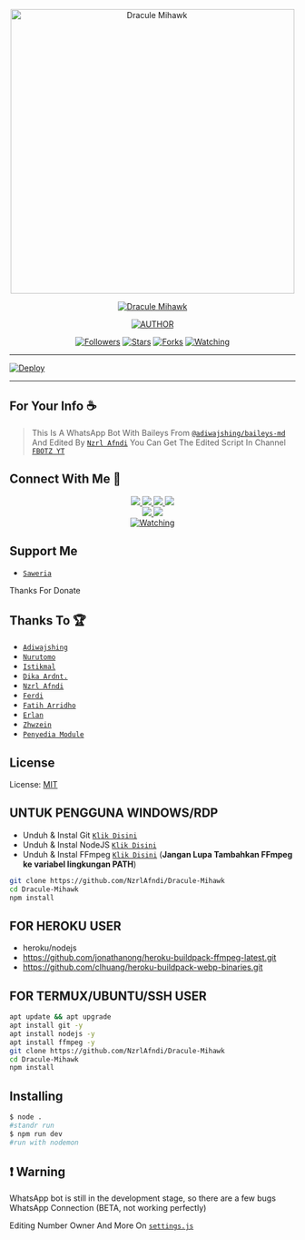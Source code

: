 <p align="center">
<img src="https://telegra.ph/file/53fe8d162708b4a876c33.jpg" alt="Dracule Mihawk" width="500"/>


</p>
<p align="center">
<a href="#"><img title="Dracule Mihawk" src="https://img.shields.io/badge/Dracule%20Mihawk-green?colorA=%23ff0000&colorB=%23017e40&style=for-the-badge"></a>
</p>
<p align="center">
<a href="https://github.com/NzrlAfndi/Dracule-Mihawk"><img title="AUTHOR" src="https://img.shields.io/badge/Author-Nzrl%20Afndi-red.svg?style=for-the-badge&logo=github"></a>
</p>
<p align="center">
<a href="https://github.com/NzrlAfndi/Dracule-Mihawk"><img title="Followers" src="https://img.shields.io/github/followers/NzrlAfndi?color=blue&style=flat-square"></a>
<a href="https://github.com/NzrlAfndi/Dracule-Mihawk"><img title="Stars" src="https://img.shields.io/github/stars/NzrlAfndi/Dracule-Mihawk?color=red&style=flat-square"></a>
<a href="https://github.com/NzrlAfndi/Dracule-Mihawk/network/members"><img title="Forks" src="https://img.shields.io/github/forks/NzrlAfndi/Dracule-Mihawk?color=red&style=flat-square"></a>
<a href="https://github.com/NzrlAfndi/Dracule-Mihawk/watchers"><img title="Watching" src="https://img.shields.io/github/watchers/NzrlAfndi/Dracule-Mihawk?label=Watchers&color=blue&style=flat-square"></a>
</p>

---

[![Deploy](https://www.herokucdn.com/deploy/button.svg)](https://heroku.com/deploy?template=https://github.com/NzrlAfndi/Dracule-Mihawk)

---

## For Your Info ☕
> This Is A WhatsApp Bot With Baileys From [`@adiwajshing/baileys-md`](https://github.com/adiwajshing/baileys/tree/multi-device) And Edited By [`Nzrl Afndi`](https://github.com/NzrlAfndi/Dracule-Mihawk) You Can Get The Edited Script In Channel [`FBOTZ YT`](https://youtube.com/c/FBOTZYT)

## Connect With Me 🌱
<p align="center">
  <a href="https://instagram.com/_nzrlafndi"><img src="https://img.shields.io/badge/Instagram-E4405F?style=for-the-badge&logo=instagram&logoColor=white"/> 
  <a href="https://chat.whatsapp.com/CSqakw6x2wRIOWTPL5a6a9"><img src="https://img.shields.io/badge/WhatsApp%20Group-25D366?style=for-the-badge&logo=whatsapp&logoColor=white" />
  <a href="https://wa.me/6285609233482"><img src="https://img.shields.io/badge/WhatsApp-25D366?style=for-the-badge&logo=whatsapp&logoColor=white" />
  <a href="https://youtube.com/c/FBOTZYT"><img src="https://img.shields.io/badge/YouTube-FBOTZ%20YT-ff0000?style=for-the-badge&logo=youtube&logoColor=ff0000&link=https://youtube.com/c/FBOTZYT" /><br>
  <a name=NzrlAfndi&label=VIEWS&style=flat-square&color=orange" />
  <a href="https://github.com/NzrlAfndi"><img src="https://img.shields.io/badge/-GitHub-black?style=flat-square&logo=github" /> 
  <a href="https://youtube.com/c/FBOTZYT"><img src="https://img.shields.io/youtube/channel/subscribers/RyuukaBotz?style=social" /> <br>
  <a href="https://komarev.com/ghpvc/?username=NzrlAfndi&color=blue&style=flat-square&label=Profile+Views"><img title="Watching" src="https://komarev.com/ghpvc/?username=NzrlAfndi&color=blue&style=flat-square&label=Profile+View"></a>
</p>

## Support Me
* [`Saweria`](https://saweria.co/Fandyy)

Thanks For Donate

## Thanks To 🏆
* [`Adiwajshing`](https://github.com/adiwajshing)
* [`Nurutomo`](https://github.com/Nurutomo)
* [`Istikmal`](https://github.com/BochilGaming)
* [`Dika Ardnt.`](https://github.com/DikaArdnt)
* [`Nzrl Afndi`](https://github.com/NzrlAfndi)
* [`Ferdi`](https://github.com/FERDIZ-afk)
* [`Fatih Arridho`](https://github.com/FatihArridho)
* [`Erlan`](https://github.com/ERLANRAHMAT)
* [`Zhwzein`](https://github.com/Zhwzein)
* [`Penyedia Module`](https://npmjs.com)

## License
License: [MIT](https://en.wikipedia.org/wiki/MIT_License)

## UNTUK PENGGUNA WINDOWS/RDP

* Unduh & Instal Git [`Klik Disini`](https://git-scm.com/downloads)
* Unduh & Instal NodeJS [`Klik Disini`](https://nodejs.org/en/download)
* Unduh & Instal FFmpeg [`Klik Disini`](https://ffmpeg.org/download.html) (**Jangan Lupa Tambahkan FFmpeg ke variabel lingkungan PATH**)


```bash
git clone https://github.com/NzrlAfndi/Dracule-Mihawk
cd Dracule-Mihawk
npm install
```


## FOR HEROKU USER
- heroku/nodejs
- https://github.com/jonathanong/heroku-buildpack-ffmpeg-latest.git
- https://github.com/clhuang/heroku-buildpack-webp-binaries.git


## FOR TERMUX/UBUNTU/SSH USER

```bash
apt update && apt upgrade
apt install git -y
apt install nodejs -y
apt install ffmpeg -y
git clone https://github.com/NzrlAfndi/Dracule-Mihawk
cd Dracule-Mihawk
npm install
```

## Installing
```bash
$ node .
#standr run
$ npm run dev
#run with nodemon
```

## ❗ Warning
WhatsApp bot is still in the development stage, so there are a few bugs
WhatsApp Connection (BETA, not working perfectly)

Editing Number Owner And More On [`settings.js`](https://github.com/NzrlAfndi/Dracule-Mihawk/blob/master/settings.js)
